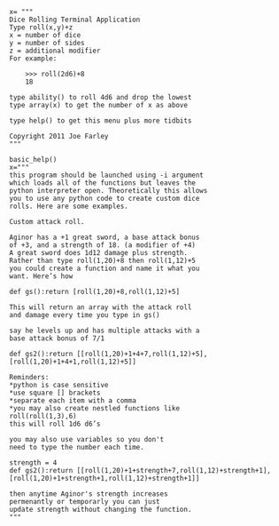 	x= """
	Dice Rolling Terminal Application
	Type roll(x,y)+z
	x = number of dice
	y = number of sides
	z = additional modifier
	For example:

		>>> roll(2d6)+8
		18

	type ability() to roll 4d6 and drop the lowest
	type array(x) to get the number of x as above

	type help() to get this menu plus more tidbits

	Copyright 2011 Joe Farley
	"""

	basic_help()
	x="""
	this program should be launched using -i argument
	which loads all of the functions but leaves the
	python interpreter open. Theoretically this allows
	you to use any python code to create custom dice
	rolls. Here are some examples.

	Custom attack roll.

	Aginor has a +1 great sword, a base attack bonus
	of +3, and a strength of 18. (a modifier of +4)
	A great sword does 1d12 damage plus strength.
	Rather than type roll(1,20)+8 then roll(1,12)+5
	you could create a function and name it what you
	want. Here’s how

	def gs():return [roll(1,20)+8,roll(1,12)+5]

	This will return an array with the attack roll
	and damage every time you type in gs()

	say he levels up and has multiple attacks with a
	base attack bonus of 7/1

	def gs2():return [[roll(1,20)+1+4+7,roll(1,12)+5],[roll(1,20)+1+4+1,roll(1,12)+5]]

	Reminders:
	*python is case sensitive
	*use square [] brackets
	*separate each item with a comma
	*you may also create nestled functions like
	roll(roll(1,3),6)
	this will roll 1d6 d6’s

	you may also use variables so you don't
	need to type the number each time.

	strength = 4
	def gs2():return [[roll(1,20)+1+strength+7,roll(1,12)+strength+1],[roll(1,20)+1+strength+1,roll(1,12)+strength+1]]

	then anytime Aginor's strength increases
	permenantly or temporarly you can just
	update strength without changing the function.
	"""
